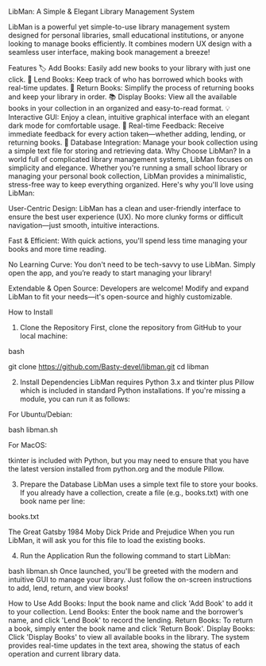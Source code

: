 LibMan: A Simple & Elegant Library Management System

LibMan is a powerful yet simple-to-use library management system designed for personal libraries, small educational institutions, or anyone looking to manage books efficiently. It combines modern UX design with a seamless user interface, making book management a breeze!

Features
🏷️ Add Books: Easily add new books to your library with just one click.
📖 Lend Books: Keep track of who has borrowed which books with real-time updates.
🔄 Return Books: Simplify the process of returning books and keep your library in order.
📚 Display Books: View all the available books in your collection in an organized and easy-to-read format.
💡 Interactive GUI: Enjoy a clean, intuitive graphical interface with an elegant dark mode for comfortable usage.
🚀 Real-time Feedback: Receive immediate feedback for every action taken—whether adding, lending, or returning books.
📂 Database Integration: Manage your book collection using a simple text file for storing and retrieving data.
Why Choose LibMan?
In a world full of complicated library management systems, LibMan focuses on simplicity and elegance. Whether you're running a small school library or managing your personal book collection, LibMan provides a minimalistic, stress-free way to keep everything organized. Here's why you'll love using LibMan:

User-Centric Design: LibMan has a clean and user-friendly interface to ensure the best user experience (UX). No more clunky forms or difficult navigation—just smooth, intuitive interactions.

Fast & Efficient: With quick actions, you'll spend less time managing your books and more time reading.

No Learning Curve: You don't need to be tech-savvy to use LibMan. Simply open the app, and you’re ready to start managing your library!

Extendable & Open Source: Developers are welcome! Modify and expand LibMan to fit your needs—it's open-source and highly customizable.


How to Install
1. Clone the Repository
First, clone the repository from GitHub to your local machine:

bash

git clone https://github.com/Basty-devel/libman.git
cd libman

2. Install Dependencies
LibMan requires Python 3.x and tkinter plus Pillow which is included in standard Python installations. If you're missing a module, you can run it as follows:

For Ubuntu/Debian:

bash libman.sh


For MacOS:

tkinter is included with Python, but you may need to ensure that you have the latest version installed from python.org and the module Pillow.

3. Prepare the Database
LibMan uses a simple text file to store your books. If you already have a collection, create a file (e.g., books.txt) with one book name per line:

books.txt

The Great Gatsby
1984
Moby Dick
Pride and Prejudice
When you run LibMan, it will ask you for this file to load the existing books.

4. Run the Application
Run the following command to start LibMan:

bash libman.sh
Once launched, you'll be greeted with the modern and intuitive GUI to manage your library. Just follow the on-screen instructions to add, lend, return, and view books!

How to Use
Add Books: Input the book name and click 'Add Book' to add it to your collection.
Lend Books: Enter the book name and the borrower’s name, and click 'Lend Book' to record the lending.
Return Books: To return a book, simply enter the book name and click 'Return Book'.
Display Books: Click 'Display Books' to view all available books in the library.
The system provides real-time updates in the text area, showing the status of each operation and current library data.
